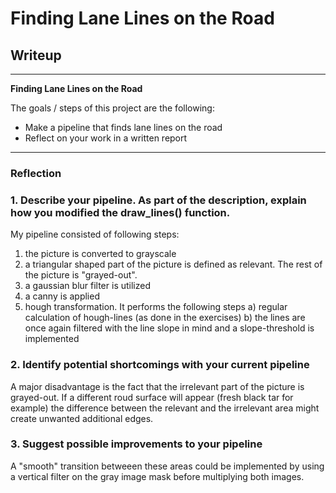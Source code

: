 # **Finding Lane Lines on the Road** 

## Writeup

---

**Finding Lane Lines on the Road**

The goals / steps of this project are the following:
* Make a pipeline that finds lane lines on the road
* Reflect on your work in a written report

---

### Reflection

### 1. Describe your pipeline. As part of the description, explain how you modified the draw_lines() function.

My pipeline consisted of following steps:
1) the picture is converted to grayscale
2) a triangular shaped part of the picture is defined as relevant. The rest of the picture is "grayed-out".
3) a gaussian blur filter is utilized
4) a canny is applied
5) hough transformation. It performs the following steps
        a) regular calculation of hough-lines (as done in the exercises)
        b) the lines are once again filtered with the line slope in mind and a slope-threshold is implemented


### 2. Identify potential shortcomings with your current pipeline


A major disadvantage is the fact that the irrelevant part of the picture is grayed-out. If a different roud surface will appear (fresh black tar for example) the difference between the relevant and the irrelevant area might create unwanted additional edges.


### 3. Suggest possible improvements to your pipeline

A "smooth" transition betweeen these areas could be implemented by using a vertical filter on the gray image mask before multiplying both images.
